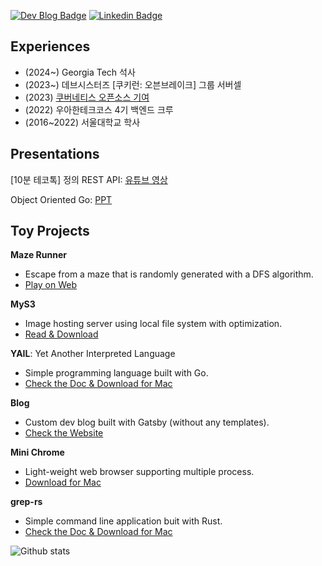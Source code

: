 [![Dev Blog Badge](http://img.shields.io/badge/-Dev%20blog-000000?style=flat-square&logo=github)](https://bugoverdose.github.io/) 
[![Linkedin Badge](https://img.shields.io/badge/-LinkedIn-blue?style=flat-square&logo=Linkedin&logoColor=white)](https://www.linkedin.com/in/jinwoo-jeong-ab284420b/)

## Experiences

- (2024~) Georgia Tech 석사
- (2023~) 데브시스터즈 [쿠키런: 오븐브레이크] 그룹 서버셀
- (2023) [쿠버네티스 오픈소스 기여](https://contribcard.clotributor.dev/bugoverdose) 
- (2022) 우아한테크코스 4기 백엔드 크루
- (2016~2022) 서울대학교 학사

## Presentations

[10분 테코톡] 정의 REST API: [유튜브 영상](https://www.youtube.com/watch?v=Nxi8Ur89Akw)

Object Oriented Go: [PPT](./정진우_Object_Oriented_Go.pdf)

## Toy Projects

**Maze Runner**
- Escape from a maze that is randomly generated with a DFS algorithm.
- [Play on Web](https://bugoverdose.github.io/maze-runner/)

**MyS3**
- Image hosting server using local file system with optimization.
- [Read & Download](https://github.com/bugoverdose/MyS3)

**YAIL**: Yet Another Interpreted Language
- Simple programming language built with Go.
- [Check the Doc & Download for Mac](https://github.com/bugoverdose/yail) 

**Blog**
- Custom dev blog built with Gatsby (without any templates). 
- [Check the Website](https://bugoverdose.github.io/)

**Mini Chrome**
- Light-weight web browser supporting multiple process.
- [Download for Mac](https://bugoverdose.github.io/mini-chrome/)

**grep-rs**
- Simple command line application buit with Rust.
- [Check the Doc & Download for Mac](https://github.com/bugoverdose/grep-rs)

![Github stats](https://github-readme-stats-2au6xwid3-bugoverdose.vercel.app/api?username=bugoverdose&count_private=true&show_icons=true)
